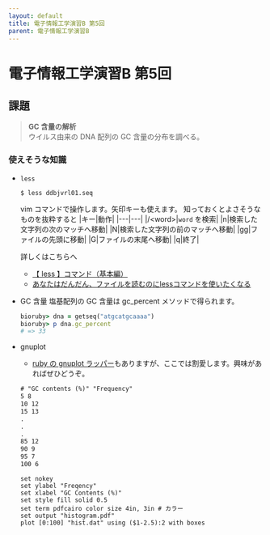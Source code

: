```yaml
---
layout: default
title: 電子情報工学演習B 第5回
parent: 電子情報工学演習B
---
```


# 電子情報工学演習B 第5回

## 課題

> **GC 含量の解析**  
> ウイルス由来の DNA 配列の GC 含量の分布を調べる。

### 使えそうな知識

- `less`
    ```console
    $ less ddbjvrl01.seq
    ```
    vim コマンドで操作します。矢印キーも使えます。
    知っておくとよさそうなものを抜粋すると
    |キー|動作|
    |---|---|
    |/\<word\>|`word` を検索|
    |n|検索した文字列の次のマッチへ移動|
    |N|検索した文字列の前のマッチへ移動|
    |gg|ファイルの先頭に移動|
    |G|ファイルの末尾へ移動|
    |q|終了|

    詳しくはこちらへ

    - [【 less 】コマンド（基本編）](https://atmarkit.itmedia.co.jp/ait/articles/1702/09/news031.html)
    - [あなたはだんだん、ファイルを読むのにlessコマンドを使いたくなる](https://qiita.com/marrontan619/items/95e954972706f32be255)

- GC 含量
    塩基配列の GC 含量は gc_percent メソッドで得られます。
    ```ruby
    bioruby> dna = getseq("atgcatgcaaaa")
    bioruby> p dna.gc_percent
    # => 33
    ```

- gnuplot
    - [ruby の gnuplot ラッパー](https://github.com/ruby-numo/numo-gnuplot)もありますが、ここでは割愛します。興味があればぜひどうぞ。
    ```txt
    # "GC contents (%)" "Frequency"
    5 8
    10 12
    15 13
    .
    .
    .
    85 12
    90 9
    95 7
    100 6
    ```
    ```gpt
    set nokey
    set ylabel "Freqency"
    set xlabel "GC Contents (%)"
    set style fill solid 0.5
    set term pdfcairo color size 4in, 3in # カラー
    set output "histogram.pdf"
    plot [0:100] "hist.dat" using ($1-2.5):2 with boxes
    ```